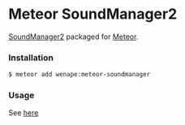 Meteor SoundManager2
==================

[SoundManager2](https://github.com/scottschiller/SoundManager2) packaged for [Meteor](http://meteor.com).


### Installation

```sh
$ meteor add wenape:meteor-soundmanager
```

### Usage

See [here](http://www.schillmania.com/projects/soundmanager2/doc/)